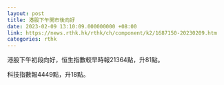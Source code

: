 ```yaml
---
layout: post
title: 港股下午開市後向好
date: 2023-02-09 13:10:09.000000000 +08:00
link: https://news.rthk.hk/rthk/ch/component/k2/1687150-20230209.htm
categories: rthk
---
```


港股下午初段向好，恒生指數較早時報21364點，升81點。

科技指數報4449點，升18點。

